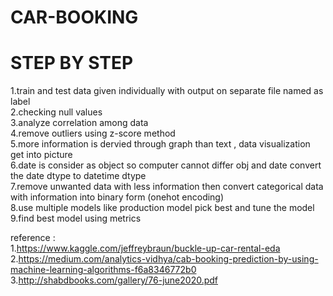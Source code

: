 # CAR-BOOKING
# STEP BY STEP
1.train and test data given individually with output on separate file named as label<br>
2.checking null values<br>
3.analyze correlation among data<br> 
4.remove outliers using z-score method<br>
5.more information is dervied through graph than text , data visualization get into picture<br>
6.date is consider as object so computer cannot differ obj and date convert the date dtype to datetime dtype<br>
7.remove unwanted data with less information then convert categorical data with information into binary form (onehot encoding)<br>
8.use multiple models like production model pick best and tune the model <br>
9.find best model using metrics<br>

reference :<br>
1.https://www.kaggle.com/jeffreybraun/buckle-up-car-rental-eda<br>
2.https://medium.com/analytics-vidhya/cab-booking-prediction-by-using-machine-learning-algorithms-f6a8346772b0<br>
3.http://shabdbooks.com/gallery/76-june2020.pdf<br>
